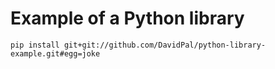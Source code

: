 # Example of a Python library

```
pip install git+git://github.com/DavidPal/python-library-example.git#egg=joke
```
